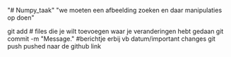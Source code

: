"# Numpy_taak" 
"we moeten een afbeelding zoeken en daar manipulaties op doen" 

git add <file> # files die je wilt toevoegen waar je veranderingen hebt gedaan
git commit -m "Message." #berichtje erbij vb datum/important changes
git push pushed naar de github link